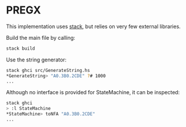 # PREGX

This implementation uses [stack](https://docs.haskellstack.org/en/stable/README/), but relies on very few external libraries.

Build the main file by calling:
```.sh
stack build
``` 

Use the string generator: 
```.sh
stack ghci src/GenerateString.hs
*GenerateString> "A0.3B0.2CDE" ?# 1000
...
```
Although no interface is provided for StateMachine, it can be inspected:
```.sh
stack ghci
> :l StateMachine
*StateMachine> toNFA "A0.3B0.2CDE"
...
```
